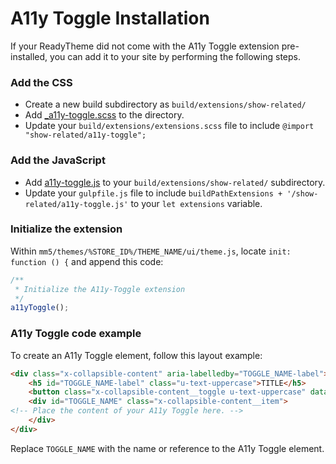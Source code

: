 # A11y Toggle Installation

If your ReadyTheme did not come with the A11y Toggle extension pre-installed, you can add it to your site by performing the following steps.


### Add the CSS
- Create a new build subdirectory as `build/extensions/show-related/`
- Add [_a11y-toggle.scss](_a11y-toggle.scss) to the directory.
- Update your `build/extensions/extensions.scss` file to include `@import "show-related/a11y-toggle";`


### Add the JavaScript
- Add [a11y-toggle.js](a11y-toggle.js) to your `build/extensions/show-related/` subdirectory.
- Update your `gulpfile.js` file to include `buildPathExtensions + '/show-related/a11y-toggle.js'` to your `let extensions` variable.


### Initialize the extension
Within `mm5/themes/%STORE_ID%/THEME_NAME/ui/theme.js`, locate `init: function () {` and append this code:

```javascript
/**
 * Initialize the A11y-Toggle extension
 */
a11yToggle();
```

### A11y Toggle code example
To create an A11y Toggle element, follow this layout example:
```html
<div class="x-collapsible-content" aria-labelledby="TOGGLE_NAME-label">
    <h5 id="TOGGLE_NAME-label" class="u-text-uppercase">TITLE</h5>
    <button class="x-collapsible-content__toggle u-text-uppercase" data-a11y-toggle="TOGGLE_NAME" type="button">TITLE <span class="u-icon-add" data-toggle="<" aria-hidden="true"></span></button>
    <div id="TOGGLE_NAME" class="x-collapsible-content__item">
<!-- Place the content of your A11y Toggle here. -->
    </div>
</div>
```
Replace `TOGGLE_NAME` with the name or reference to the A11y Toggle element.
